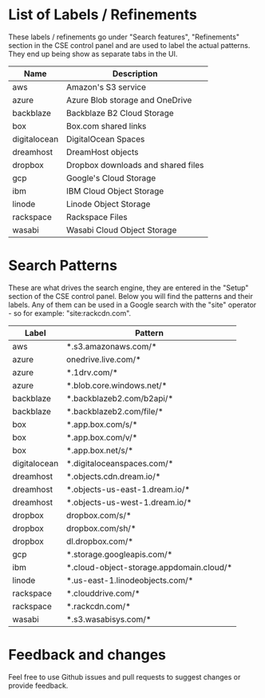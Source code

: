 # List of Labels / Refinements
These labels / refinements go under "Search features", "Refinements" section
in the CSE control panel and are used to label the actual patterns. They end up
being show as separate tabs in the UI.

| Name         |  Description                       |
|--------------|------------------------------------|
| aws          | Amazon's S3 service                |
| azure        | Azure Blob storage and OneDrive    |
| backblaze    | Backblaze B2 Cloud Storage         |
| box          | Box.com shared links               |
| digitalocean | DigitalOcean Spaces                |
| dreamhost    | DreamHost objects                  |
| dropbox      | Dropbox downloads and shared files |
| gcp          | Google's Cloud Storage             |
| ibm          | IBM Cloud Object Storage           |
| linode       | Linode Object Storage              |
| rackspace    | Rackspace Files                    |
| wasabi       | Wasabi Cloud Object Storage        |

# Search Patterns
These are what drives the search engine, they are entered in the "Setup" section
of the CSE control panel. Below you will find the patterns and their labels.
Any of them can be used in a Google search with the "site" operator - so for
example: "site:rackcdn.com".

|  Label       | Pattern                                    |
|--------------|--------------------------------------------|
| aws          | \*.s3.amazonaws.com/*                      |
| azure        | onedrive.live.com/*                        |
| azure        | \*.1drv.com/*                              |
| azure        | \*.blob.core.windows.net/*                 |
| backblaze    | \*.backblazeb2.com/b2api/*                 |
| backblaze    | \*.backblazeb2.com/file/*                  |
| box          | \*.app.box.com/s/*                         |
| box          | \*.app.box.com/v/*                         |
| box          | \*.app.box.net/s/*                         |
| digitalocean | \*.digitaloceanspaces.com/*                |
| dreamhost    | \*.objects.cdn.dream.io/*                  |
| dreamhost    | \*.objects-us-east-1.dream.io/*            |
| dreamhost    | \*.objects-us-west-1.dream.io/*            |
| dropbox      | dropbox.com/s/*                            |
| dropbox      | dropbox.com/sh/*                           |
| dropbox      | dl.dropbox.com/*                           |
| gcp          | \*.storage.googleapis.com/*                |
| ibm          | \*.cloud-object-storage.appdomain.cloud/*  |
| linode       | \*.us-east-1.linodeobjects.com/*           |
| rackspace    | \*.clouddrive.com/*                        |
| rackspace    | \*.rackcdn.com/*                           |
| wasabi       | \*.s3.wasabisys.com/*                      |

# Feedback and changes
Feel free to use Github issues and pull requests to suggest changes or
provide feedback.
